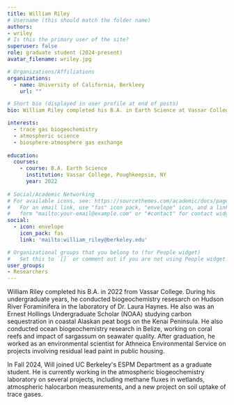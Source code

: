 ```yaml
---
title: William Riley
# Username (this should match the folder name)
authors:
- wriley
# Is this the primary user of the site?
superuser: false
role: graduate student (2024-present)
avatar_filename: wriley.jpg

# Organizations/Affiliations
organizations:
  - name: University of California, Berkleey
    url: ""

# Short bio (displayed in user profile at end of posts)
bio: William Riley completed his B.A. in Earth Science at Vassar College, NY.  

interests:
  - trace gas biogeochemistry
  - atmospheric science
  - biosphere-atmosphere gas exchange
  
education:
  courses:
    - course: B.A. Earth Science
      institution: Vassar College, Poughkeepsie, NY
      year: 2022
      
# Social/Academic Networking
# For available icons, see: https://sourcethemes.com/academic/docs/page-builder/#icons
#   For an email link, use "fas" icon pack, "envelope" icon, and a link in the
#   form "mailto:your-email@example.com" or "#contact" for contact widget.
social:
  - icon: envelope
    icon_pack: fas
    link: 'mailto:william_riley@berkeley.edu'

# Organizational groups that you belong to (for People widget)
#   Set this to `[]` or comment out if you are not using People widget.
user_groups:
- Researchers
---
```


William Riley completed his B.A. in 2022 from Vassar College. During his undergraduate years, he conducted biogeochemistry resesarch on Hudson River Foraminifera in the laboratory of Dr. Laura Haynes.  He also was an Ernest Hollings Undergraduate Scholar (NOAA) studying carbon sequestration in coastal Alaskan peat bogs on the Kenai Peninsula. He also conducted ocean biogeochemistry research in Belize, working on coral reefs and impact of sargassum on seawater quality.  After graduation, he worked as an environmental scientist for Athneica Environmental Service on projects involving residual lead paint in public housing.  
<p>
In Fall 2024, Will joined UC Berkeley's ESPM Department as a graduate student.  He is currently working in the atmospheric biogeochemistry laboratory on several projects, including methane fluxes in wetlands, atmospheric halocarbon measurements, and a new project on soil uptake of trace gases.  
